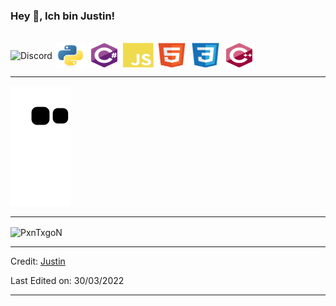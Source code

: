<h3 title="hehehe"> Hey 👋, Ich bin Justin!</h3>
  
<div style="display: inline_block"><br>
  <img align="center" alt="Discord" height="40" width="50" src="https://www.svgrepo.com/show/353655/discord-icon.svg">
  <img align="center" alt="Rafa-Python" height="40" width="50" src="https://raw.githubusercontent.com/devicons/devicon/master/icons/python/python-original.svg">
  <img align="center" alt="Rafa-Csharp" height="40" width="50" src="https://raw.githubusercontent.com/devicons/devicon/master/icons/csharp/csharp-original.svg">
  <img align="center" alt="Rafa-Js" height="40" width="50" src="https://raw.githubusercontent.com/devicons/devicon/master/icons/javascript/javascript-plain.svg">
  <img align="center" alt="Rafa-HTML" height="40" width="50" src="https://raw.githubusercontent.com/devicons/devicon/master/icons/html5/html5-original.svg">
  <img align="center" alt="Rafa-CSS" height="40" width="50" src="https://raw.githubusercontent.com/devicons/devicon/master/icons/css3/css3-original.svg">
  <img align="center" alt="Rafa-Cplusplus" height="40" width="50" src="https://raw.githubusercontent.com/devicons/devicon/master/icons/cplusplus/cplusplus-original.svg">
</div>

----

<div> 
  
  ![Snake animation](https://github.com/rafaballerini/rafaballerini/blob/output/github-contribution-grid-snake.svg)
  
</div>

----

<img align="center" src="https://github-readme-streak-stats.herokuapp.com/?user=PxnTxgoN&count_private=true&theme=radical" alt="PxnTxgoN" />

----
Credit: [Justin](https://github.com/pxntxgon)

Last Edited on: 30/03/2022

----
